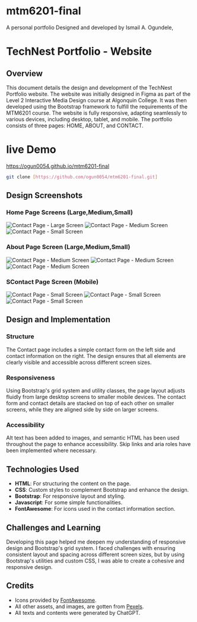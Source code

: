 # mtm6201-final

A personal portfolio Designed and developed by Ismail A. Ogundele,

# TechNest Portfolio - Website

## Overview

This document details the design and development of the TechNest Portfolio website. The website was initially designed in Figma as part of the Level 2 Interactive Media Design course at Algonquin College. It was then developed using the Bootstrap framework to fulfill the requirements of the MTM6201 course. The website is fully responsive, adapting seamlessly to various devices, including desktop, tablet, and mobile. The portfolio consists of three pages: HOME, ABOUT, and CONTACT.

# live Demo

https://ogun0054.github.io/mtm6201-final

```bash
git clone [https://github.com/ogun0054/mtm6201-final.git]
```

## Design Screenshots

### Home Page Screens (Large,Medium,Small)

![Contact Page - Large Screen](./screens/Homepage-Large%20size.png)
![Contact Page - Medium Screen](./screens/Homepage-M.png)
![Contact Page - Small Screen](./screens/Homepage-S.png)

### About Page Screen (Large,Medium,Small)

![Contact Page - Medium Screen](./screens/About-Large%20size.png)
![Contact Page - Medium Screen](./screens/About-M.png)
![Contact Page - Medium Screen](./screens/About-S.png)

### SContact Page Screen (Mobile)

![Contact Page - Small Screen](./screens/Contact-Large%20size.png)
![Contact Page - Small Screen](./screens/Contact-M.png)
![Contact Page - Small Screen](./screens/Contact-S.png)

## Design and Implementation

### Structure

The Contact page includes a simple contact form on the left side and contact information on the right. The design ensures that all elements are clearly visible and accessible across different screen sizes.

### Responsiveness

Using Bootstrap's grid system and utility classes, the page layout adjusts fluidly from large desktop screens to smaller mobile devices. The contact form and contact details are stacked on top of each other on smaller screens, while they are aligned side by side on larger screens.

### Accessibility

Alt text has been added to images, and semantic HTML has been used throughout the page to enhance accessibility. Skip links and aria roles have been implemented where necessary.

## Technologies Used

- **HTML**: For structuring the content on the page.
- **CSS**: Custom styles to complement Bootstrap and enhance the design.
- **Bootstrap**: For responsive layout and styling.
- **Javascript**: For some simple functionalities.
- **FontAwesome**: For icons used in the contact information section.

## Challenges and Learning

Developing this page helped me deepen my understanding of responsive design and Bootstrap's grid system. I faced challenges with ensuring consistent layout and spacing across different screen sizes, but by using Bootstrap's utilities and custom CSS, I was able to create a cohesive and responsive design.

## Credits

- Icons provided by [FontAwesome](https://fontawesome.com/).
- All other assets, and images, are gotten from [Pexels](https://www.pexels.com/).
- All texts and contents were generated by ChatGPT.
